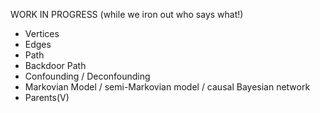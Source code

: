 WORK IN PROGRESS (while we iron out who says what!)

- Vertices
- Edges
- Path
- Backdoor Path
- Confounding / Deconfounding
- Markovian Model / semi-Markovian model / causal Bayesian network
- Parents(V)

